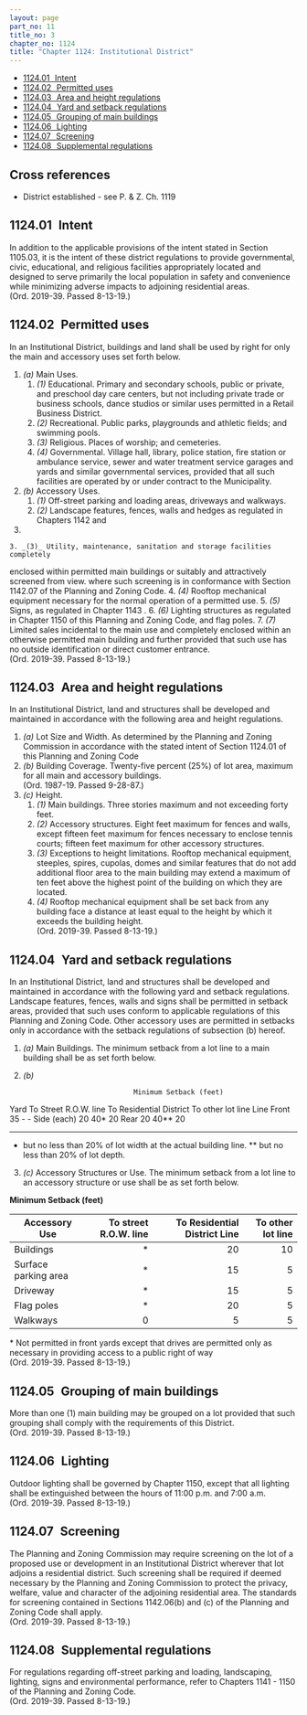 ```yaml
---
layout: page
part_no: 11
title_no: 3
chapter_no: 1124
title: "Chapter 1124: Institutional District"
---
```


* [1124.01   Intent](#112401-intent)
* [1124.02   Permitted uses](#112402-permitted-uses)
* [1124.03   Area and height regulations](#112403-area-and-height-regulations)
* [1124.04   Yard and setback regulations](#112404-yard-and-setback-regulations)
* [1124.05   Grouping of main buildings](#112405-grouping-of-main-buildings)
* [1124.06   Lighting](#112406-lighting)
* [1124.07   Screening](#112407-screening)
* [1124.08   Supplemental regulations](#112408-supplemental-regulations)

## Cross references

* District established - see P. & Z. Ch. 1119

## 1124.01   Intent

In addition to the applicable provisions of the intent stated in Section 1105.03, it is the intent of these district regulations to provide
governmental, civic, educational, and religious facilities appropriately
located and designed to serve primarily the local population in safety and
convenience while minimizing adverse impacts to adjoining residential areas.  
(Ord. 2019-39. Passed 8-13-19.)

## 1124.02   Permitted uses

In an Institutional District, buildings and land shall be used by right for only
the main and accessory uses set forth below.

1. _(a)_ Main Uses.
    1. _(1)_ Educational. Primary and secondary schools, public or private, and
preschool day care centers, but not including private trade or business
schools, dance studios or similar uses permitted in a Retail Business District.
    2. _(2)_ Recreational. Public parks, playgrounds and athletic fields; and
swimming pools.
    3. _(3)_ Religious. Places of worship; and cemeteries.
    4. _(4)_ Governmental. Village hall, library, police station, fire station
or ambulance service, sewer and water treatment service garages and yards and
similar governmental services, provided that all such facilities are operated
by or under contract to the Municipality.
2. _(b)_ Accessory Uses.
    1. _(1)_ Off-street parking and loading areas, driveways and walkways.
    2. _(2)_ Landscape features, fences, walls and hedges as regulated in
Chapters
1142 and
1148.
    3. _(3)_ Utility, maintenance, sanitation and storage facilities completely
enclosed within permitted main buildings or suitably and attractively screened
from view. where such screening is in conformance with Section 1142.07 of the Planning and Zoning Code.
    4. _(4)_ Rooftop mechanical equipment necessary for the normal operation of
a permitted use.
    5. _(5)_ Signs, as regulated in Chapter 1143 .
    6. _(6)_ Lighting structures as regulated in Chapter 1150 of this Planning and Zoning Code, and flag poles.
    7. _(7)_ Limited sales incidental to the main use and completely enclosed
within an otherwise permitted main building and further provided that such use
has no outside identification or direct customer entrance.  
(Ord. 2019-39. Passed 8-13-19.)

## 1124.03   Area and height regulations

In an Institutional District, land and structures shall be developed and
maintained in accordance with the following area and height regulations.

1. _(a)_ Lot Size and Width. As determined by the Planning and Zoning
Commission in accordance with the stated intent of Section 1124.01 of this Planning and Zoning Code
2. _(b)_ Building Coverage. Twenty-five percent (25%) of lot area, maximum for
all main and accessory buildings.  
(Ord. 1987-19. Passed 9-28-87.)
3. _(c)_ Height.
    1. _(1)_ Main buildings. Three stories maximum and not exceeding forty feet.
    2. _(2)_ Accessory structures. Eight feet maximum for fences and walls,
except fifteen feet maximum for fences necessary to enclose tennis courts;
fifteen feet maximum for other accessory structures.
    3. _(3)_ Exceptions to height limitations. Rooftop mechanical equipment,
steeples, spires, cupolas, domes and similar features that do not add
additional floor area to the main building may extend a maximum of ten feet
above the highest point of the building on which they are located.
    4. _(4)_ Rooftop mechanical equipment shall be set back from any building
face a distance at least equal to the height by which it exceeds the building
height.  
(Ord. 2019-39. Passed 8-13-19.)

## 1124.04   Yard and setback regulations

In an Institutional District, land and structures shall be developed and
maintained in accordance with the following yard and setback regulations.
Landscape features, fences, walls and signs shall be permitted in setback
areas, provided that such uses conform to applicable regulations of this
Planning and Zoning Code. Other accessory uses are permitted in setbacks only
in accordance with the setback regulations of subsection (b) hereof.

1. _(a)_ Main Buildings. The minimum setback from a lot line to a main building
shall be as set forth below.
2. _(b)_ 

                                  Minimum Setback (feet)
Yard        To Street R.O.W. line To Residential District To other lot line
                                  Line
Front       35                    -                       -
Side (each) 20                    40*                     20
Rear        20                    40**                    20
_______________________
* but no less than 20% of lot width at the actual building line.
** but no less than 20% of lot depth.
3. _(c)_ Accessory Structures or Use. The minimum setback from a lot line to an
accessory structure or use shall be as set forth below.

**Minimum Setback (feet)**

| Accessory Use        | To street R.O.W. line | To Residential District Line | To other lot line |
|----------------------|----------------------:|-----------------------------:|------------------:|
| Buildings            |                     * |                           20 |                10 |
| Surface parking area |                     * |                           15 |                 5 |
| Driveway             |                     * |                           15 |                 5 |
| Flag poles           |                     * |                           20 |                 5 |
| Walkways             |                     0 |                            5 |                 5 |

\* Not permitted in front yards except that drives are permitted only as
necessary in providing access to a public right of way  
(Ord. 2019-39. Passed 8-13-19.)

## 1124.05   Grouping of main buildings

More than one (1) main building may be grouped on a lot provided that such
grouping shall comply with the requirements of this District.  
(Ord. 2019-39. Passed 8-13-19.)

## 1124.06   Lighting

Outdoor lighting shall be governed by Chapter 1150, except that all lighting
shall be extinguished between the hours of 11:00 p.m. and 7:00 a.m.  
(Ord. 2019-39. Passed 8-13-19.)

## 1124.07   Screening

The Planning and Zoning Commission may require screening on the lot of a
proposed use or development in an Institutional District wherever that lot
adjoins a residential district. Such screening shall be required if deemed
necessary by the Planning and Zoning Commission to protect the privacy, welfare,
value and character of the adjoining residential area. The standards for
screening contained in Sections 1142.06(b) and (c) of the Planning and Zoning
Code shall apply.  
(Ord. 2019-39. Passed 8-13-19.)

## 1124.08   Supplemental regulations

For regulations regarding off-street parking and loading, landscaping, lighting,
signs and environmental performance, refer to Chapters 1141 - 1150 of the
Planning and Zoning Code.  
(Ord. 2019-39. Passed 8-13-19.)
